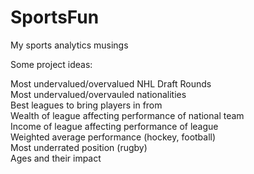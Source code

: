 # SportsFun
My sports analytics musings


Some project ideas:

Most undervalued/overvalued NHL Draft Rounds<br>
Most undervalued/overvauled nationalities<br>
Best leagues to bring players in from<br>
Wealth of league affecting performance of national team<br>
Income of league affecting performance of league<br>
Weighted average performance (hockey, football)<br>
Most underrated position (rugby)<br>
Ages and their impact
